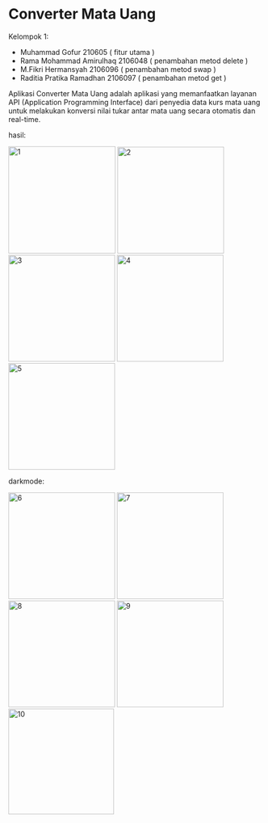 # Converter Mata Uang

Kelompok 1:
- Muhammad Gofur 210605 ( fitur utama )
- Rama Mohammad Amirulhaq 2106048 ( penambahan metod delete )
- M.Fikri Hermansyah 2106096 ( penambahan metod swap )
- Raditia Pratika Ramadhan 2106097 ( penambahan metod get )

Aplikasi Converter Mata Uang adalah aplikasi yang memanfaatkan layanan API (Application Programming Interface) dari penyedia data kurs mata uang untuk melakukan konversi nilai tukar antar mata uang secara otomatis dan real-time.

hasil:

<img width="212" alt="1" src="https://github.com/2106055MuhammadGofur/tb-prakmobile-converter-mata-uang/assets/127308482/e3b65c9e-7c68-45c7-ad3e-18bef9823599">
<img width="211" alt="2" src="https://github.com/2106055MuhammadGofur/tb-prakmobile-converter-mata-uang/assets/127308482/13153e0a-df8a-4044-b408-ea75d62e25d4">
<img width="211" alt="3" src="https://github.com/2106055MuhammadGofur/tb-prakmobile-converter-mata-uang/assets/127308482/1f6c1b7e-047f-4b99-a0fb-bc071800eafc">
<img width="211" alt="4" src="https://github.com/2106055MuhammadGofur/tb-prakmobile-converter-mata-uang/assets/127308482/ad60b078-d38d-4b9b-906d-38207cdb7dc6">
<img width="211" alt="5" src="https://github.com/2106055MuhammadGofur/tb-prakmobile-converter-mata-uang/assets/127308482/5ef0af7e-c523-4efd-8d53-c8e7c37dbefe">

darkmode:

<img width="211" alt="6" src="https://github.com/2106055MuhammadGofur/tb-prakmobile-converter-mata-uang/assets/127308482/abccd97d-06aa-49eb-9af0-c4ef8519f955">
<img width="211" alt="7" src="https://github.com/2106055MuhammadGofur/tb-prakmobile-converter-mata-uang/assets/127308482/c887501c-09ba-4687-9912-35d258c2edbc">
<img width="211" alt="8" src="https://github.com/2106055MuhammadGofur/tb-prakmobile-converter-mata-uang/assets/127308482/2b52913d-ff32-4084-ab27-ab78175c42ff">
<img width="211" alt="9" src="https://github.com/2106055MuhammadGofur/tb-prakmobile-converter-mata-uang/assets/127308482/5b5d1856-1cbc-4a1b-803b-c24cdbc1a3d0">
<img width="209" alt="10" src="https://github.com/2106055MuhammadGofur/tb-prakmobile-converter-mata-uang/assets/127308482/49daae4f-ac6e-47d5-8253-7b771f2c6dfd">



